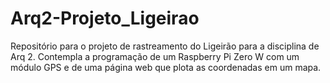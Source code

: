 # Arq2-Projeto_Ligeirao
Repositório para o projeto de rastreamento do Ligeirão para a disciplina de Arq 2. Contempla a programação de um Raspberry Pi Zero W com um módulo GPS e de uma página web que plota as coordenadas em um mapa.
